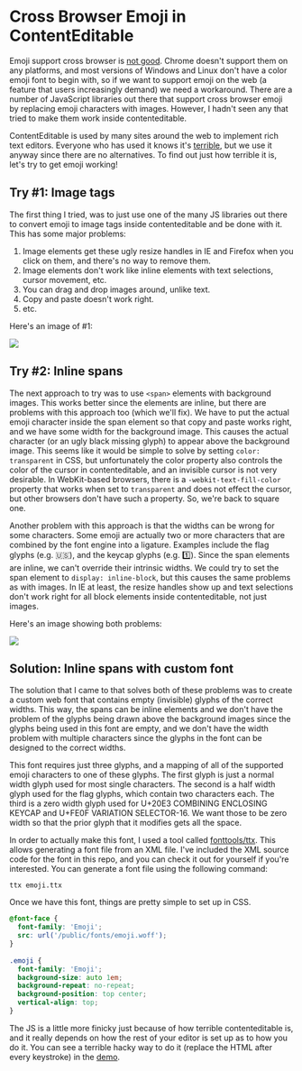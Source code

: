 # Cross Browser Emoji in ContentEditable

Emoji support cross browser is [not good](http://caniemoji.com).  Chrome doesn't support them on any platforms, and
most versions of Windows and Linux don't have a color emoji font to begin with, so if we want to support emoji on the 
web (a feature that users increasingly demand) we need a workaround.  There are a number of JavaScript libraries out 
there that support cross browser emoji by replacing emoji characters with images.  However, I hadn't seen any that 
tried to make them work inside contenteditable.

ContentEditable is used by many sites around the web to implement rich text editors.  Everyone
who has used it knows it's [terrible](https://medium.com/medium-eng/why-contenteditable-is-terrible-122d8a40e480), but
we use it anyway since there are no alternatives.  To find out just how terrible it is, let's try to get emoji working!

## Try #1: Image tags

The first thing I tried, was to just use one of the many JS libraries out there to convert emoji to image tags inside 
contenteditable and be done with it.  This has some major problems:

1. Image elements get these ugly resize handles in IE and Firefox when you click on them, and there's no way to remove them.
2. Image elements don't work like inline elements with text selections, cursor movement, etc.
3. You can drag and drop images around, unlike text.
4. Copy and paste doesn't work right.
5. etc.

Here's an image of #1:

![](https://i.cloudup.com/bxzAnpXX_T.png)

## Try #2: Inline spans

The next approach to try was to use `<span>` elements with background images.  This works better since the elements are inline,
but there are problems with this approach too (which we'll fix).  We have to put the actual emoji character inside the span element
so that copy and paste works right, and we have some width for the background image.  This causes the actual character (or an ugly
black missing glyph) to appear above the background image.  This seems like it would be simple to solve by setting `color: transparent`
in CSS, but unfortunately the color property also controls the color of the cursor in contenteditable, and an invisible cursor is not
very desirable.  In WebKit-based browsers, there is a `-webkit-text-fill-color` property that works when set to `transparent` and does 
not effect the cursor, but other browsers don't have such a property.  So, we're back to square one.

Another problem with this approach is that the widths can be wrong for some characters.  Some emoji are actually two or more characters
that are combined by the font engine into a ligature.  Examples include the flag glyphs (e.g. :us:), and the keycap glyphs (e.g. :one:).
Since the span elements are inline, we can't override their intrinsic widths.  We could try to set the span element to `display: inline-block`, 
but this causes the same problems as with images.  In IE at least, the resize handles show up and text selections don't work right
for all block elements inside contenteditable, not just images.

Here's an image showing both problems:

![](https://i.cloudup.com/OuSMATLvVH.png)

## Solution: Inline spans with custom font

The solution that I came to that solves both of these problems was to create a custom web font that contains empty (invisible) glyphs
of the correct widths.  This way, the spans can be inline elements and we don't have the problem of the glyphs being drawn above the
background images since the glyphs being used in this font are empty, and we don't have the width problem with multiple characters 
since the glyphs in the font can be designed to the correct widths.

This font requires just three glyphs, and a mapping of all of the supported emoji characters to one of these glyphs.  The first glyph 
is just a normal width glyph used for most single characters.  The second is a half width glyph used for the flag glyphs, which contain 
two characters each.  The third is a zero width glyph used for U+20E3 COMBINING ENCLOSING KEYCAP and U+FE0F VARIATION SELECTOR-16.  We
want those to be zero width so that the prior glyph that it modifies gets all the space.

In order to actually make this font, I used a tool called [fonttools/ttx](https://github.com/behdad/fonttools/).  This allows generating
a font file from an XML file.  I've included the XML source code for the font in this repo, and you can check it out for yourself if you're
interested.  You can generate a font file using the following command:

    ttx emoji.ttx
    
Once we have this font, things are pretty simple to set up in CSS.

```css
@font-face {
  font-family: 'Emoji';
  src: url('/public/fonts/emoji.woff');
}
  
.emoji {
  font-family: 'Emoji';
  background-size: auto 1em;
  background-repeat: no-repeat;
  background-position: top center;
  vertical-align: top;
}

```

The JS is a little more finicky just because of how terrible contenteditable is, and it really depends on how the rest of your editor is
set up as to how you do it.  You can see a terrible hacky way to do it (replace the HTML after every keystroke) in the 
[demo](http://devongovett.github.io/contenteditable-emoji/).
